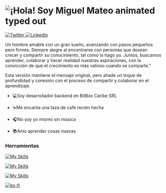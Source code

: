 <h1>
  <img src="https://readme-typing-svg.demolab.com?font=Operator+Mono&size=37&duration=2800&pause=2000&color=FAFAFA&center=true&vCenter=true&width=940&height=50&lines=¡Hola+%F0%9F%91%8B%2C+Soy+Miguel+Mateo!" align="middle" alt="¡Hola! Soy Miguel Mateo animated typed out">
</h1>
<div align="left">
  <a target="_blank" href="https://twitter.com/MiguelMateoT">
    <img
      src="https://img.shields.io/twitter/follow/omBratteng?label=Twitter&logo=twitter&style=flat-square&color=1da1f2&logoColor=ffffff"
      alt="Twitter"
    />
  </a>
  <a href="https://www.linkedin.com/in/miguelangelmateotavarez/">
    <img
      src="https://img.shields.io/static/v1?logo=linkedin&style=flat-square&color=0072b1&label=LinkedIn&message=%E2%98%86"
      alt="LinkedIn"
    />
  </a>
</div>

Un hombre amable con un gran sueño, avanzando con pasos pequeños pero firmes. Siempre alegre al encontrarse con personas que desean crecer y compartir su conocimiento, tal como lo hago yo. Juntos, buscamos aprender, colaborar y hacer realidad nuestras aspiraciones, con la convicción de que el crecimiento es más valioso cuando se comparte."

Esta versión mantiene el mensaje original, pero añade un toque de profundidad y conexión con el proceso de compartir y colaborar en el aprendizaje.

- 💻Soy desarrollador backend en BitBox Caribe SRL

- ☕Me encanta una taza de café recién hecha

- 🎧No soy yo mismo sin música

- 📚Amo aprender cosas nuevas

### Herramientas
[![My Skills](https://skillicons.dev/icons?i=git,docker,postgresql)](https://skillicons.dev)

[![My Skills](https://skillicons.dev/icons?i=javascript,typescript,angular)](https://skillicons.dev)

[![My Skills](https://skillicons.dev/icons?i=php,laravel)](https://skillicons.dev)

[![ko-fi](https://ko-fi.com/img/githubbutton_sm.svg)](https://ko-fi.com/W7W6Y5HA2)
